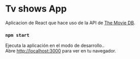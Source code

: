 # Tv shows App

Aplicacion de React que hace uso de la API de [The Movie DB](https://themoviedb.api-docs.io/3/getting-started/introduction).


### `npm start`

Ejecuta la aplicación en el modo de desarrollo..\
Abre [http://localhost:3000](http://localhost:3000) para ver en tu navegador.
